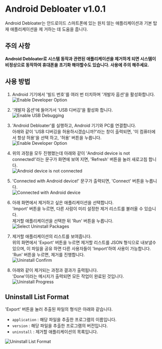 # Android Debloater v1.0.1

Android Debloater는 안드로이드 스마트폰에 있는 원치 않는 애플리케이션과 기본 탑재 애플리케이션을 제
거하는 데 도움을 줍니다.

## 주의 사항

**Android Debloater로 시스템 동작과 관련된 애플리케이션을 제거하게 되면 시스템이 비정상으로 동작하여
휴대폰을 초기화 해야할수도 있습니다. 사용에 주의 해주세요.**

## 사용 방법

1. Android 기기에서 '빌드 번호'를 여러 번 터치하며 '개발자 옵션'을 활성화합니다.  
   ![Enable Developer Option](./docs/images/Enable_Developer_Option.png)

2. '개발자 옵션'에 들어가서 'USB 디버깅'을 활성화 합니다.  
   ![Enable USB Debugging](./docs/images/Enable_USB_Debugging.png)

3. 'Android Debloater'를 실행하고, Android 기기와 PC를 연결합니다.  
   아래와 같이 'USB 디버깅을 허용하시겠습니까?'라는 창이 출력되면, '이 컴퓨터에서 항상 허용'을 선택
   하고, '허용' 버튼을 누릅니다.  
   ![Enable Developer Option](./docs/images/Allow_USB_Debugging.png)

4. 위의 과정을 모두 진행했는데 아래와 같이 'Android device is not connected!'라는 문구가 화면에 보여
   지면, 'Refresh' 버튼을 눌러 새로고침 합니다.  
   ![Android device is not connected](./docs/images/Android_Device_Not_Connected.png)

5. 'Connected with Android device!' 문구가 출력되면, 'Connect' 버튼을 누릅니다.  
   ![Connected with Android device](./docs/images/Connected_Android_Device.png)

6. 아래 화면에서 제거하고 싶은 애플리케이션을 선택합니다.  
   'Import' 버튼을 누르면, 다른 사람이 미리 설정한 제거 리스트를 불러올 수 있습니다.  
   제거할 애플리케이션을 선택한 뒤 'Run' 버튼을 누릅니다.  
   ![Select Uninstall Packages](./docs/images/Select_Uninstall_Packages.png)

7. 제거할 애플리케이션의 리스트를 보여줍니다.  
   위의 화면에서 'Export' 버튼을 누르면 제거할 리스트를 JSON 형식으로 내보낼수있으며, 이 파일을 공유
   하면 다른 사용자들이 'Import'하여 사용이 가능합니다. 'Run' 버튼을 누르면, 제거를 진행합니다.  
   ![Uninstall Confirm](./docs/images/Uninstall_Confirm.png)

8. 아래와 같이 제거되는 과정과 결과가 출력됩니다.  
   'Done'이라는 메시지가 출력되면 모든 작업이 완료된 것입니다.  
   ![Uninstall Progress](./docs/images/Uninstall_Progress.png)

## Uninstall List Format

'Export' 버튼을 눌러 추출된 파일의 형식은 아래와 같습니다.

- `application` : 해당 파일을 추출한 프로그램의 이름입니다.
- `version` : 해당 파일을 추출한 프로그램의 버전입니다.
- `uninstall` : 제거할 애플리케이션의 목록입니다.

![Uninstall List Format](./docs/images/Uninstall_List_Format.png)
